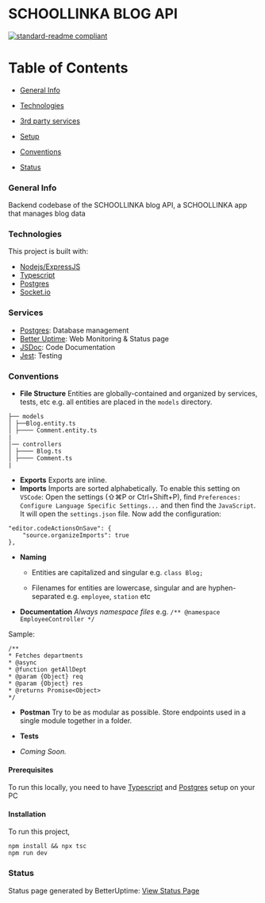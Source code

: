 # SCHOOLLINKA BLOG API

[![standard-readme compliant](https://img.shields.io/badge/readme%20style-standard-brightgreen.svg?style=flat-square)](https://github.com/RichardLitt/standard-readme)

# Table of Contents

-   [General Info](#general-info)

-   [Technologies](#technologies)

-   [3rd party services](#services)

-   [Setup](#setup)

-   [Conventions](#conventions)

-   [Status](#status)

### General Info

Backend codebase of the SCHOOLLINKA blog API, a SCHOOLLINKA app that manages blog data

### Technologies

This project is built with:

-   [Nodejs/ExpressJS](https://expressjs.com)
-   [Typescript](https://typescriptlang.org/)
-   [Postgres](https://postgresql.org/)
-   [Socket.io](https://socket.io)

### Services

-   [Postgres](https://postgresql.org/): Database management
-   [Better Uptime](https://betteruptime.com): Web Monitoring & Status page
-   [JSDoc](https://jsdoc.app): Code Documentation
-   [Jest](https://jestjs.io): Testing

### Conventions

-   **File Structure**
    Entities are globally-contained and organized by services, tests, etc e.g. all entities are placed in the `models` directory.

```
├── models
│ ├──Blog.entity.ts
│ ├──── Comment.entity.ts
|
│── controllers
│ ├──── Blog.ts
│ ├──── Comment.ts
| 
```

-   **Exports**
    Exports are inline.
-   **Imports**
    Imports are sorted alphabetically. To enable this setting on `VSCode`:
    Open the settings (⇧⌘P or Ctrl+Shift+P), find `Preferences: Configure Language Specific Settings...` and then find
    the `JavaScript`. It will open the `settings.json` file. Now add the configuration:

```
"editor.codeActionsOnSave": {
	"source.organizeImports": true
},
```

-   **Naming**

    -   Entities are capitalized and singular e.g.
        `class Blog;`

    -   Filenames for entities are lowercase, singular and are hyphen-separated e.g. `employee`, `station` etc

-   **Documentation**
    _Always namespace files_ e.g. `/** @namespace EmployeeController */`

Sample:

```
/**
* Fetches departments
* @async
* @function getAllDept
* @param {Object} req
* @param {Object} res
* @returns Promise<Object>
*/

```

-   **Postman**
    Try to be as modular as possible. Store endpoints used in a single module together in a folder.

-   **Tests**
-   _Coming Soon._

#### Prerequisites

To run this locally, you need to have [Typescript](https://typescriptlang.org) and [Postgres](https://postgresql.org/) setup on your PC

#### Installation

To run this project,

```
npm install && npx tsc
npm run dev
```

### Status

Status page generated by BetterUptime: [View Status Page](https://schoollinka.betteruptime.com)
